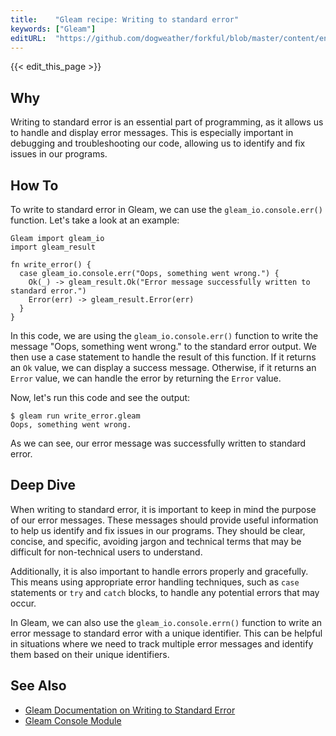 ```yaml
---
title:    "Gleam recipe: Writing to standard error"
keywords: ["Gleam"]
editURL:  "https://github.com/dogweather/forkful/blob/master/content/en/gleam/writing-to-standard-error.md"
---
```


{{< edit_this_page >}}

## Why

Writing to standard error is an essential part of programming, as it allows us to handle and display error messages. This is especially important in debugging and troubleshooting our code, allowing us to identify and fix issues in our programs.

## How To

To write to standard error in Gleam, we can use the `gleam_io.console.err()` function. Let's take a look at an example:

```
Gleam import gleam_io
import gleam_result

fn write_error() {
  case gleam_io.console.err("Oops, something went wrong.") {
    Ok(_) -> gleam_result.Ok("Error message successfully written to standard error.")
    Error(err) -> gleam_result.Error(err)
  }
}
```

In this code, we are using the `gleam_io.console.err()` function to write the message "Oops, something went wrong." to the standard error output. We then use a case statement to handle the result of this function. If it returns an `Ok` value, we can display a success message. Otherwise, if it returns an `Error` value, we can handle the error by returning the `Error` value.

Now, let's run this code and see the output:

```
$ gleam run write_error.gleam
Oops, something went wrong.
```

As we can see, our error message was successfully written to standard error.

## Deep Dive

When writing to standard error, it is important to keep in mind the purpose of our error messages. These messages should provide useful information to help us identify and fix issues in our programs. They should be clear, concise, and specific, avoiding jargon and technical terms that may be difficult for non-technical users to understand.

Additionally, it is also important to handle errors properly and gracefully. This means using appropriate error handling techniques, such as `case` statements or `try` and `catch` blocks, to handle any potential errors that may occur.

In Gleam, we can also use the `gleam_io.console.errn()` function to write an error message to standard error with a unique identifier. This can be helpful in situations where we need to track multiple error messages and identify them based on their unique identifiers.

## See Also

- [Gleam Documentation on Writing to Standard Error](https://gleam.run/book/tour/errors.html#standard-error)
- [Gleam Console Module](https://gleam.run/modules/gleam_io#gleam_io.console)
